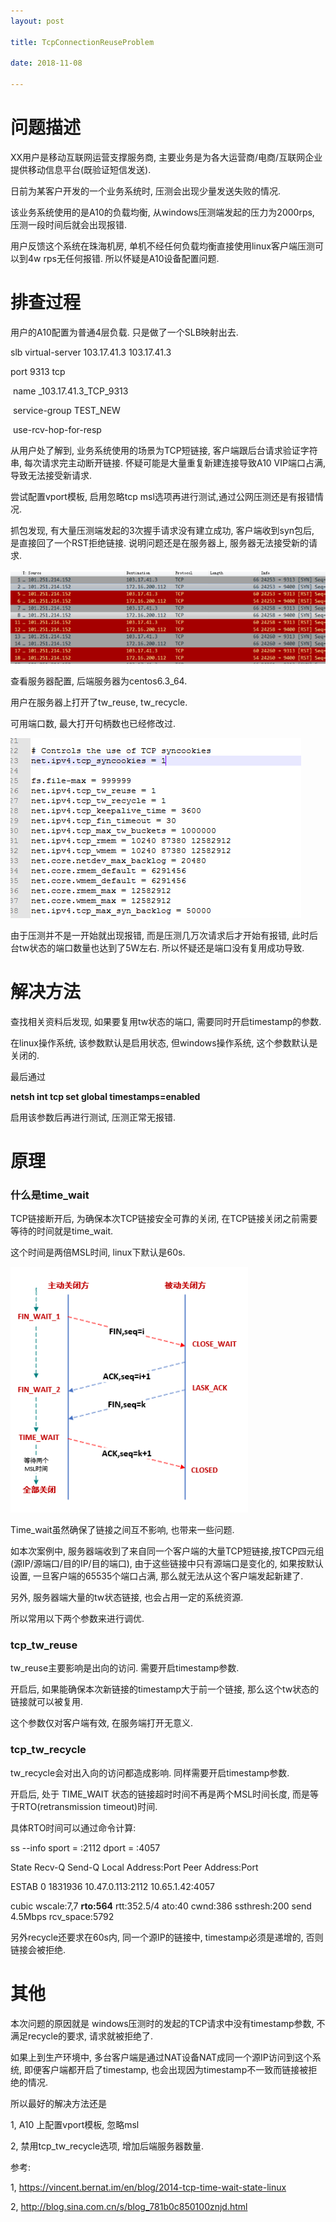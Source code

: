 ```yaml
---
layout: post

title: TcpConnectionReuseProblem

date: 2018-11-08

---
```




# 问题描述

XX用户是移动互联网运营支撑服务商, 主要业务是为各大运营商/电商/互联网企业提供移动信息平台(既验证短信发送). 

日前为某客户开发的一个业务系统时, 压测会出现少量发送失败的情况.                                                  

该业务系统使用的是A10的负载均衡, 从windows压测端发起的压力为2000rps, 压测一段时间后就会出现报错.

用户反馈这个系统在珠海机房, 单机不经任何负载均衡直接使用linux客户端压测可以到4w rps无任何报错. 所以怀疑是A10设备配置问题.

# 排查过程

用户的A10配置为普通4层负载. 只是做了一个SLB映射出去.

slb virtual-server 103.17.41.3 103.17.41.3

   port 9313  tcp

​      name _103.17.41.3_TCP_9313

​      service-group TEST_NEW

​      use-rcv-hop-for-resp

从用户处了解到, 业务系统使用的场景为TCP短链接, 客户端跟后台请求验证字符串, 每次请求完主动断开链接. 怀疑可能是大量重复新建连接导致A10 VIP端口占满,导致无法接受新请求.

 

尝试配置vport模板, 启用忽略tcp msl选项再进行测试,通过公网压测还是有报错情况.

 

抓包发现, 有大量压测端发起的3次握手请求没有建立成功, 客户端收到syn包后, 是直接回了一个RST拒绝链接. 说明问题还是在服务器上, 服务器无法接受新的请求.

   ![1545635937943](../assets/images/2018-11-08-TcpConnectionReuseProblem/1545635937943.png)

 

查看服务器配置, 后端服务器为centos6.3_64.

用户在服务器上打开了tw_reuse, tw_recycle.  

可用端口数, 最大打开句柄数也已经修改过. 

   ![1545635952223](../assets/images/2018-11-08-TcpConnectionReuseProblem/1545635952223.png)

由于压测并不是一开始就出现报错, 而是压测几万次请求后才开始有报错, 此时后台tw状态的端口数量也达到了5W左右. 所以怀疑还是端口没有复用成功导致.

# 解决方法

查找相关资料后发现, 如果要复用tw状态的端口, 需要同时开启timestamp的参数. 

在linux操作系统, 该参数默认是启用状态, 但windows操作系统, 这个参数默认是关闭的. 

最后通过

**netsh int tcp set global timestamps=enabled**

启用该参数后再进行测试, 压测正常无报错.

   

# 原理

### 什么是time_wait

TCP链接断开后, 为确保本次TCP链接安全可靠的关闭, 在TCP链接关闭之前需要等待的时间就是time_wait.

这个时间是两倍MSL时间, linux下默认是60s. 

   ![1545636003294](../assets/images/2018-11-08-TcpConnectionReuseProblem/1545636003294.png)

Time_wait虽然确保了链接之间互不影响, 也带来一些问题. 

如本次案例中, 服务器端收到了来自同一个客户端的大量TCP短链接,按TCP四元组(源IP/源端口/目的IP/目的端口), 由于这些链接中只有源端口是变化的,  如果按默认设置, 一旦客户端的65535个端口占满,  那么就无法从这个客户端发起新建了.

另外, 服务器端大量的tw状态链接, 也会占用一定的系统资源.

所以常用以下两个参数来进行调优.

### tcp_tw_reuse

tw_reuse主要影响是出向的访问. 需要开启timestamp参数.

开启后, 如果能确保本次新链接的timestamp大于前一个链接, 那么这个tw状态的链接就可以被复用. 

这个参数仅对客户端有效, 在服务端打开无意义. 

 

### tcp_tw_recycle

tw_recycle会对出入向的访问都造成影响. 同样需要开启timestamp参数.

开启后, 处于 TIME_WAIT 状态的链接超时时间不再是两个MSL时间长度, 而是等于RTO(retransmission timeout)时间. 

具体RTO时间可以通过命令计算:

ss --info  sport = :2112 dport = :4057

State    Recv-Q Send-Q    Local Address:Port        Peer Address:Port

ESTAB    0      1831936   10.47.0.113:2112          10.65.1.42:4057    

cubic wscale:7,7 **rto:564** rtt:352.5/4 ato:40 cwnd:386 ssthresh:200 send 4.5Mbps rcv_space:5792

 

另外recycle还要求在60s内, 同一个源IP的链接中, timestamp必须是递增的, 否则链接会被拒绝.

 

# 其他

本次问题的原因就是 windows压测时的发起的TCP请求中没有timestamp参数, 不满足recycle的要求, 请求就被拒绝了.

如果上到生产环境中, 多台客户端是通过NAT设备NAT成同一个源IP访问到这个系统, 即便客户端都开启了timestamp, 也会出现因为timestamp不一致而链接被拒绝的情况. 

所以最好的解决方法还是

1, A10 上配置vport模板, 忽略msl

2, 禁用tcp_tw_recycle选项, 增加后端服务器数量. 



参考:

1, <https://vincent.bernat.im/en/blog/2014-tcp-time-wait-state-linux>

2, <http://blog.sina.com.cn/s/blog_781b0c850100znjd.html>

